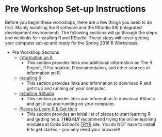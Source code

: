 # Pre Workshop Set-up Instructions

Before you begin these workshops, there are a few things you need to do first. Mainly installing the R software and the RStudio IDE (integrated development environment). The following sections will go through the steps and weblinks for installing R and RStudio. These steps will cover getting your computer set-up and ready for the Spring 2016 R Workshops.

* Pre Workshop Sections
    * [Information on R](./Rinfo.html)
         + This section provides links and additional information on The R Project, R Foundation, R documentation, and other sources of information on R.
    * [Installing R](./Rinstall.html)
        + This section provides links and information to download R and get it up and running on your computer.
    * [Installing RStudio](./RStudioInstall.html)
        + This section provides links and information to download RStudio and get it up and running on your computer.
    * [Places to Learn R & Get Help](./learningR.html)
        + This section provides an initial list of places to start learning R and getting help. I **HIGHLY** recommend trying the online learning modules at Code School's [TRYR](http://tryr.codeschool.com/) site. You do NOT have to install R to get started - you only need your browser!!


